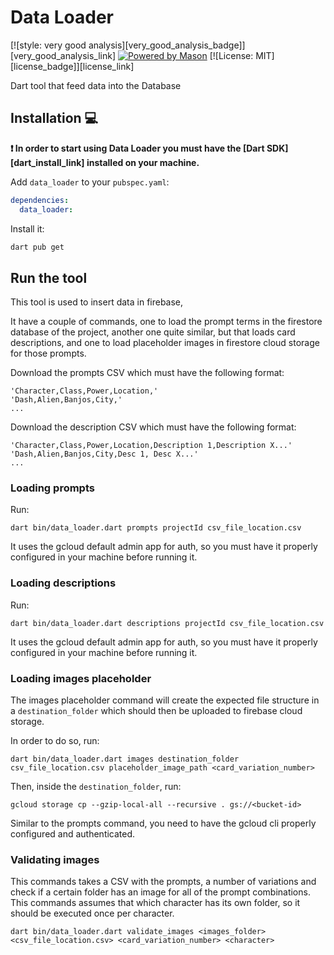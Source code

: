 # Data Loader

[![style: very good analysis][very_good_analysis_badge]][very_good_analysis_link]
[![Powered by Mason](https://img.shields.io/endpoint?url=https%3A%2F%2Ftinyurl.com%2Fmason-badge)](https://github.com/felangel/mason)
[![License: MIT][license_badge]][license_link]

Dart tool that feed data into the Database

## Installation 💻

**❗ In order to start using Data Loader you must have the [Dart SDK][dart_install_link] installed on your machine.**

Add `data_loader` to your `pubspec.yaml`:

```yaml
dependencies:
  data_loader:
```

Install it:

```sh
dart pub get
```

## Run the tool

This tool is used to insert data in firebase,

It have a couple of commands, one to load the prompt terms in the firestore database of the project, another one quite similar, but that loads card descriptions, and one to load placeholder images in firestore cloud storage for those prompts.

Download the prompts CSV which must have the following format:

```
'Character,Class,Power,Location,'
'Dash,Alien,Banjos,City,'
...
```

Download the description CSV which must have the following format:

```
'Character,Class,Power,Location,Description 1,Description X...'
'Dash,Alien,Banjos,City,Desc 1, Desc X...'
...
```

### Loading prompts

Run:

```
dart bin/data_loader.dart prompts projectId csv_file_location.csv
```

It uses the gcloud default admin app for auth, so you must have it properly configured
in your machine before running it.

### Loading descriptions

Run:

```
dart bin/data_loader.dart descriptions projectId csv_file_location.csv
```

It uses the gcloud default admin app for auth, so you must have it properly configured
in your machine before running it.

### Loading images placeholder

The images placeholder command will create the expected file structure in a `destination_folder`
which should then be uploaded to firebase cloud storage.

In order to do so, run:

```
dart bin/data_loader.dart images destination_folder csv_file_location.csv placeholder_image_path <card_variation_number>
```

Then, inside the `destination_folder`, run:

```
gcloud storage cp --gzip-local-all --recursive . gs://<bucket-id>
```

Similar to the prompts command, you need to have the gcloud cli properly configured
and authenticated.

### Validating images

This commands takes a CSV with the prompts, a number of variations and check if a certain folder
has an image for all of the prompt combinations. This commands assumes that which character has its
own folder, so it should be executed once per character.

```
dart bin/data_loader.dart validate_images <images_folder> <csv_file_location.csv> <card_variation_number> <character>
```
